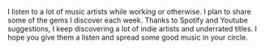 I listen to a lot of music artists while working or otherwise. I plan to share some of the gems I discover each week. Thanks to Spotify and Youtube suggestions, I keep discovering a lot of indie artists and underrated titles. I hope you give them a listen and spread some good music in your circle.
